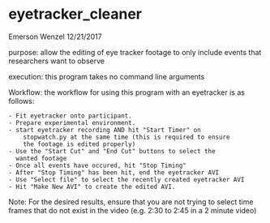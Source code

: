 # eyetracker_cleaner
Emerson Wenzel
12/21/2017

purpose: allow the editing of eye tracker footage to only
	include events that researchers want to observe

execution: this program takes no command line arguments

Workflow: the workflow for using this program with an eyetracker is as
	  follows:

	- Fit eyetracker onto participant.
	- Prepare experimental environment.
	- start eyetracker recording AND hit "Start Timer" on
		stopwatch.py at the same time (this is required to ensure
		the footage is edited properly)
	- Use the "Start Cut" and "End Cut" buttons to select the
	  wanted footage
	- Once all events have occured, hit "Stop Timing"
	- After "Stop Timing" has been hit, end the eyetracker AVI
	- Use "Select file" to select the recently created eyetracker AVI 
	- Hit "Make New AVI" to create the edited AVI.

Note: For the desired results, ensure that you are not trying to
	select time frames that do not exist in the video
	(e.g. 2:30 to 2:45 in a 2 minute video)

